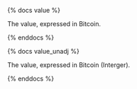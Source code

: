 {% docs value %}

The value, expressed in Bitcoin.

{% enddocs %}

{% docs value_unadj %}

The value, expressed in Bitcoin (Interger).

{% enddocs %}

